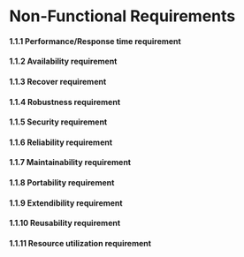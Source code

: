 # Non-Functional Requirements

#### 1.1.1  Performance/Response time requirement

#### 1.1.2  Availability requirement

#### 1.1.3  Recover requirement

#### 1.1.4  Robustness requirement

#### 1.1.5  Security requirement

#### 1.1.6  Reliability requirement

#### 1.1.7  Maintainability requirement

#### 1.1.8  Portability requirement

#### 1.1.9  Extendibility requirement

#### 1.1.10       Reusability requirement

#### 1.1.11       Resource utilization requirement
